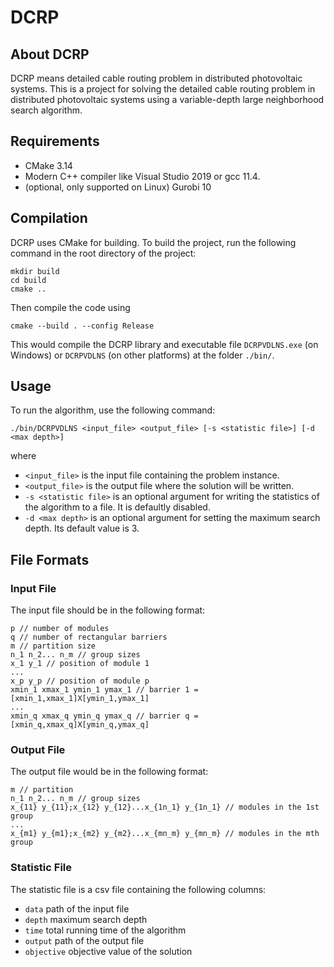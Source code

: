 # DCRP

## About DCRP

DCRP means detailed cable routing problem in distributed photovoltaic systems. This is a project for solving the detailed cable routing problem in distributed photovoltaic systems using a variable-depth large neighborhood search algorithm.

## Requirements 

* CMake 3.14
* Modern C++ compiler like Visual Studio 2019 or gcc 11.4.
* (optional, only supported on Linux) Gurobi 10

## Compilation 

DCRP uses CMake for building. 
To build the project, run the following command in the root directory of the project:
```
mkdir build
cd build
cmake ..
```
Then compile the code using 
```
cmake --build . --config Release
```
This would compile the DCRP library and executable file `DCRPVDLNS.exe` (on Windows) or `DCRPVDLNS` (on other platforms) at the folder `./bin/`.


## Usage 

To run the algorithm, use the following command:
```
./bin/DCRPVDLNS <input_file> <output_file> [-s <statistic file>] [-d <max depth>]
```
where 
- `<input_file>` is the input file containing the problem instance.
- `<output_file>` is the output file where the solution will be written.
- `-s <statistic file>` is an optional argument for writing the statistics of the algorithm to a file. It is defaultly disabled.
- `-d <max depth>` is an optional argument for setting the maximum search depth. Its default value is 3.

## File Formats

### Input File

The input file should be in the following format:
```
p // number of modules
q // number of rectangular barriers
m // partition size
n_1 n_2... n_m // group sizes
x_1 y_1 // position of module 1
...
x_p y_p // position of module p
xmin_1 xmax_1 ymin_1 ymax_1 // barrier 1 = [xmin_1,xmax_1]X[ymin_1,ymax_1]
...
xmin_q xmax_q ymin_q ymax_q // barrier q = [xmin_q,xmax_q]X[ymin_q,ymax_q]
```


### Output File 

The output file would be in the following format:
```
m // partition 
n_1 n_2... n_m // group sizes
x_{11} y_{11};x_{12} y_{12}...x_{1n_1} y_{1n_1} // modules in the 1st group
...
x_{m1} y_{m1};x_{m2} y_{m2}...x_{mn_m} y_{mn_m} // modules in the mth group
```

### Statistic File 

The statistic file is a csv file containing the following columns:
- `data` path of the input file 
- `depth` maximum search depth
- `time` total running time of the algorithm
- `output` path of the output file
- `objective` objective value of the solution

